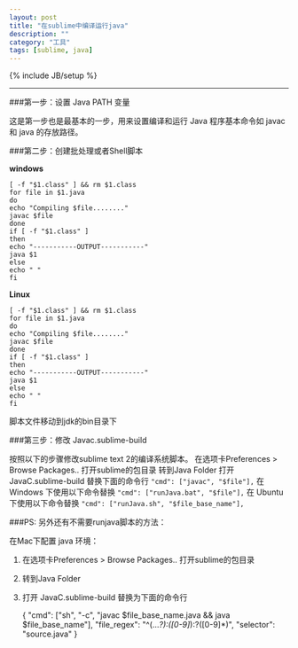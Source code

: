 ```yaml
---
layout: post
title: "在sublime中编译运行java"
description: ""
category: "工具"
tags: [sublime, java]
---
```

{% include JB/setup %}

----
###第一步：设置 Java PATH 变量

这是第一步也是最基本的一步，用来设置编译和运行 Java 程序基本命令如 javac 和 java 的存放路径。

###第二步：创建批处理或者Shell脚本

**windows**

    [ -f "$1.class" ] && rm $1.class
    for file in $1.java
    do
    echo "Compiling $file........"
    javac $file
    done
    if [ -f "$1.class" ]
    then
    echo "-----------OUTPUT-----------"
    java $1
    else
    echo " "
    fi

**Linux**

    [ -f "$1.class" ] && rm $1.class
    for file in $1.java
    do
    echo "Compiling $file........"
    javac $file
    done
    if [ -f "$1.class" ]
    then
    echo "-----------OUTPUT-----------"
    java $1
    else
    echo " "
    fi

脚本文件移动到jdk的bin目录下

###第三步：修改 Javac.sublime-build

按照以下的步骤修改sublime text 2的编译系统脚本。
在选项卡Preferences > Browse Packages.. 打开sublime的包目录
转到Java Folder
打开 JavaC.sublime-build 替换下面的命令行
`"cmd": ["javac", "$file"],`
在 Windows 下使用以下命令替换
`"cmd": ["runJava.bat", "$file"],`
在 Ubuntu 下使用以下命令替换
`"cmd": ["runJava.sh", "$file_base_name"],`

###PS: 另外还有不需要runjava脚本的方法：

在Mac下配置 java 环境：

1. 在选项卡Preferences > Browse Packages.. 打开sublime的包目录
2. 转到Java Folder
3. 打开 JavaC.sublime-build 替换为下面的命令行

    {
        "cmd": ["sh", "-c", "javac $file_base_name.java && java $file_base_name"],
        "file_regex": "^(...*?):([0-9]*):?([0-9]*)",
        "selector": "source.java"
    }


